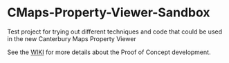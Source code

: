 # CMaps-Property-Viewer-Sandbox
Test project for trying out different techniques and code that could be used in the new Canterbury Maps Property Viewer

See the [WIKI](https://github.com/pogglethelesser/CMaps-Property-Viewer-Sandbox/wiki "WIKI") for more details about the Proof of Concept development.
